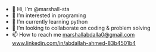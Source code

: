 - 👋 Hi, I’m @marshall-sta
- 👀 I’m interested in programing
- 🌱 I’m currently learning python
- 💞️ I’m looking to collaborate on coding & problem solving
- 📫 How to reach me marshallabdalla0@gmail.com
www.linkedin.com/in/abdallah-ahmed-83b4501b4

<!---
marshall-sta/marshall-sta is a ✨ special ✨ repository because its `README.md` (this file) appears on your GitHub profile.
You can click the Preview link to take a look at your changes.
--->
